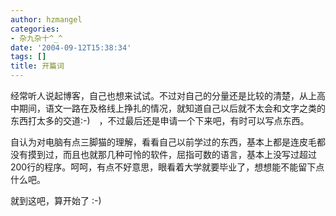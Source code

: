 ```yaml
---
author: hzmangel
categories:
- 杂九杂十^_^
date: '2004-09-12T15:38:34'
tags: []
title: 开篇词
---
```

经常听人说起博客，自己也想来试试。不过对自己的分量还是比较的清楚，从上高中期间，语文一路在及格线上挣扎的情况，就知道自己以后就不太会和文字之类的东西打太多的交道:-)　，不过最后还是申请一个下来吧，有时可以写点东西。

自认为对电脑有点三脚猫的理解，看看自己以前学过的东西，基本上都是连皮毛都没有摸到过，而且也就那几种可怜的软件，屈指可数的语言，基本上没写过超过200行的程序。呵呵，有点不好意思，眼看着大学就要毕业了，想想能不能留下点什么吧。

就到这吧，算开始了
:-)